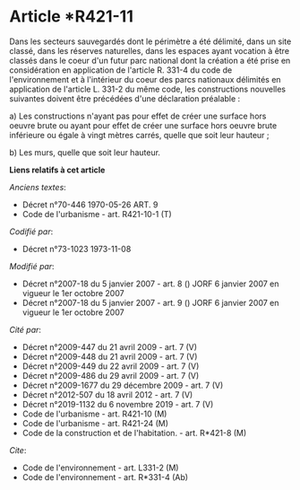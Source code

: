 # Article *R421-11

Dans les secteurs sauvegardés dont le périmètre a été délimité, dans un site classé, dans les réserves naturelles, dans les
espaces ayant vocation à être classés dans le coeur d'un futur parc national dont la création a été prise en considération en
application de l'article R. 331-4 du code de l'environnement et à l'intérieur du coeur des parcs nationaux délimités en
application de l'article L. 331-2 du même code, les constructions nouvelles suivantes doivent être précédées d'une
déclaration préalable :

a) Les constructions n'ayant pas pour effet de créer une surface hors oeuvre brute ou ayant pour effet de créer une surface
hors oeuvre brute inférieure ou égale à vingt mètres carrés, quelle que soit leur hauteur ;

b) Les murs, quelle que soit leur hauteur.

**Liens relatifs à cet article**

_Anciens textes_:

  - Décret n°70-446 1970-05-26 ART. 9
  - Code de l'urbanisme - art. R421-10-1 (T)

_Codifié par_:

  - Décret n°73-1023 1973-11-08

_Modifié par_:

  - Décret n°2007-18 du 5 janvier 2007 - art. 8 () JORF 6 janvier 2007 en vigueur le 1er octobre 2007
  - Décret n°2007-18 du 5 janvier 2007 - art. 9 () JORF 6 janvier 2007 en vigueur le 1er octobre 2007

_Cité par_:

  - Décret n°2009-447 du 21 avril 2009 - art. 7 (V)
  - Décret n°2009-448 du 21 avril 2009 - art. 7 (V)
  - Décret n°2009-449 du 22 avril 2009 - art. 7 (V)
  - Décret n°2009-486 du 29 avril 2009 - art. 7 (V)
  - Décret n°2009-1677 du 29 décembre 2009 - art. 7 (V)
  - Décret n°2012-507 du 18 avril 2012 - art. 7 (V)
  - Décret n°2019-1132 du 6 novembre 2019 - art. 7 (V)
  - Code de l'urbanisme - art. R421-10 (M)
  - Code de l'urbanisme - art. R421-24 (M)
  - Code de la construction et de l'habitation. - art. R*421-8 (M)

_Cite_:

  - Code de l'environnement - art. L331-2 (M)
  - Code de l'environnement - art. R*331-4 (Ab)
